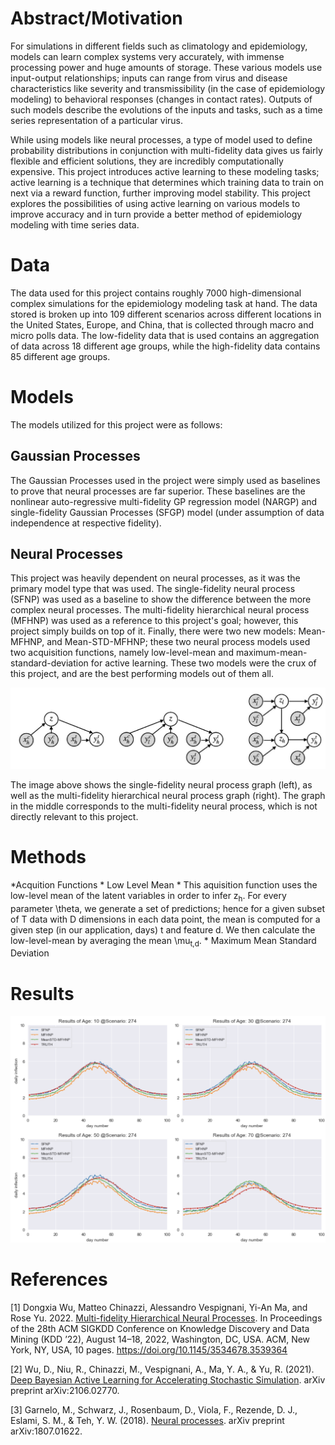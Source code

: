 <!---
![Image](images/IMAGE_TO_BE_INSERTED.png)
<p align="center"><em>IMAGE TITLE</em></p>
-->

# Abstract/Motivation

For simulations in different fields such as climatology and epidemiology, models can learn complex systems very accurately, with immense processing power and huge amounts of storage. These various models use input-output relationships; inputs can range from virus and disease characteristics like severity and transmissibility (in the case of epidemiology modeling) to behavioral responses (changes in contact rates). Outputs of such models describe the evolutions of the inputs and tasks, such as a time series representation of a particular virus. 

While using models like neural processes, a type of model used to define probability distributions in conjunction with multi-fidelity data gives us fairly flexible and efficient solutions, they are incredibly computationally expensive. This project introduces active learning to these modeling tasks; active learning is a technique that determines which training data to train on next via a reward function, further improving model stability. This project explores the possibilities of using active learning on various models to improve accuracy and in turn provide a better method of epidemiology modeling with time series data. 

# Data
The data used for this project contains roughly 7000 high-dimensional complex simulations for the epidemiology modeling task at hand. The data stored is broken up into 109 different scenarios across different locations in the United States, Europe, and China, that is collected through macro and micro polls data. The low-fidelity data that is used contains an aggregation of data across 18 different age groups, while the high-fidelity data contains 85 different age groups.

# Models
The models utilized for this project were as follows:

## Gaussian Processes
The Gaussian Processes used in the project were simply used as baselines to prove that neural processes are far superior. These baselines are the nonlinear auto-regressive multi-fidelity GP regression model (NARGP) and single-fidelity Gaussian Processes (SFGP) model (under assumption of data independence at respective fidelity).

## Neural Processes
This project was heavily dependent on neural processes, as it was the primary model type that was used. The single-fidelity neural process (SFNP) was used as a baseline to show the difference between the more complex neural processes. The multi-fidelity hierarchical neural process (MFHNP) was used as a reference to this project's goal; however, this project simply builds on top of it. Finally, there were two new models: Mean-MFHNP, and Mean-STD-MFHNP; these two neural process models used two acquisition functions, namely low-level-mean and maximum-mean-standard-deviation for active learning. These two models were the crux of this project, and are the best performing models out of them all. 

<img src="assets/img/NP_GRAPHS.png" class="img-responsive" alt="">

The image above shows the single-fidelity neural process graph (left), as well as the multi-fidelity hierarchical neural process graph (right). The graph in the middle corresponds to the multi-fidelity neural process, which is not directly relevant to this project.

# Methods
*Acquition Functions
              * Low Level Mean
                  * This aquisition function uses the low-level mean of the latent variables in order to infer z<sub>h</sub>. For every parameter \theta, we generate a set of predictions; hence for a given subset of T data with D dimensions in each data point, the mean is computed for a given step (in our application, days) t and feature d. We then calculate the low-level-mean by averaging the mean \mu<sub>t,d</sub>.
              * Maximum Mean Standard Deviation

# Results
<img src="assets/img/AL_graph.png" class="img-responsive" alt="">


# References
\[1\] Dongxia Wu, Matteo Chinazzi, Alessandro Vespignani, Yi-An Ma, and Rose Yu. 2022. [Multi-fidelity Hierarchical Neural Processes](https://par.nsf.gov/servlets/purl/10347794). In Proceedings of the 28th ACM SIGKDD Conference on Knowledge Discovery and Data Mining (KDD ’22), August 14–18, 2022, Washington, DC, USA. ACM, New York, NY, USA, 10 pages. https://doi.org/10.1145/3534678.3539364

\[2\] Wu, D., Niu, R., Chinazzi, M., Vespignani, A., Ma, Y. A., & Yu, R. (2021). [Deep Bayesian Active Learning for Accelerating Stochastic Simulation](https://arxiv.org/pdf/2106.02770.pdf). arXiv preprint arXiv:2106.02770. 

\[3\] Garnelo, M., Schwarz, J., Rosenbaum, D., Viola, F., Rezende, D. J., Eslami, S. M., & Teh, Y. W. (2018). [Neural processes](https://arxiv.org/pdf/1807.01622.pdf). arXiv preprint arXiv:1807.01622.
